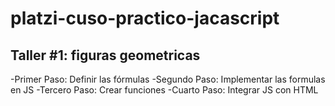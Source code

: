 # platzi-cuso-practico-jacascript

## Taller #1: figuras geometricas

-Primer Paso: Definir las fórmulas
-Segundo Paso: Implementar las formulas en JS
-Tercero Paso: Crear funciones
-Cuarto Paso: Integrar JS con HTML
